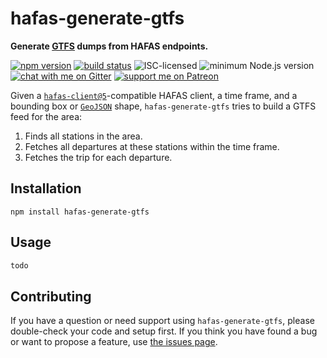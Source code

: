# hafas-generate-gtfs

**Generate [GTFS](https://gtfs.org/reference/static) dumps from HAFAS endpoints.**

[![npm version](https://img.shields.io/npm/v/hafas-generate-gtfs.svg)](https://www.npmjs.com/package/hafas-generate-gtfs)
[![build status](https://api.travis-ci.org/derhuerst/hafas-generate-gtfs.svg?branch=master)](https://travis-ci.org/derhuerst/hafas-generate-gtfs)
![ISC-licensed](https://img.shields.io/github/license/derhuerst/hafas-generate-gtfs.svg)
![minimum Node.js version](https://img.shields.io/node/v/hafas-generate-gtfs.svg)
[![chat with me on Gitter](https://img.shields.io/badge/chat%20with%20me-on%20gitter-512e92.svg)](https://gitter.im/derhuerst)
[![support me on Patreon](https://img.shields.io/badge/support%20me-on%20patreon-fa7664.svg)](https://patreon.com/derhuerst)

Given a [`hafas-client@5`](https://github.com/public-transport/hafas-client/tree/5)-compatible HAFAS client, a time frame, and a bounding box or [`GeoJSON`](https://geojson.org) shape, `hafas-generate-gtfs` tries to build a GTFS feed for the area:

1. Finds all stations in the area.
2. Fetches all departures at these stations within the time frame.
3. Fetches the trip for each departure.


## Installation

```shell
npm install hafas-generate-gtfs
```


## Usage

```js
todo
```


## Contributing

If you have a question or need support using `hafas-generate-gtfs`, please double-check your code and setup first. If you think you have found a bug or want to propose a feature, use [the issues page](https://github.com/derhuerst/hafas-generate-gtfs/issues).
